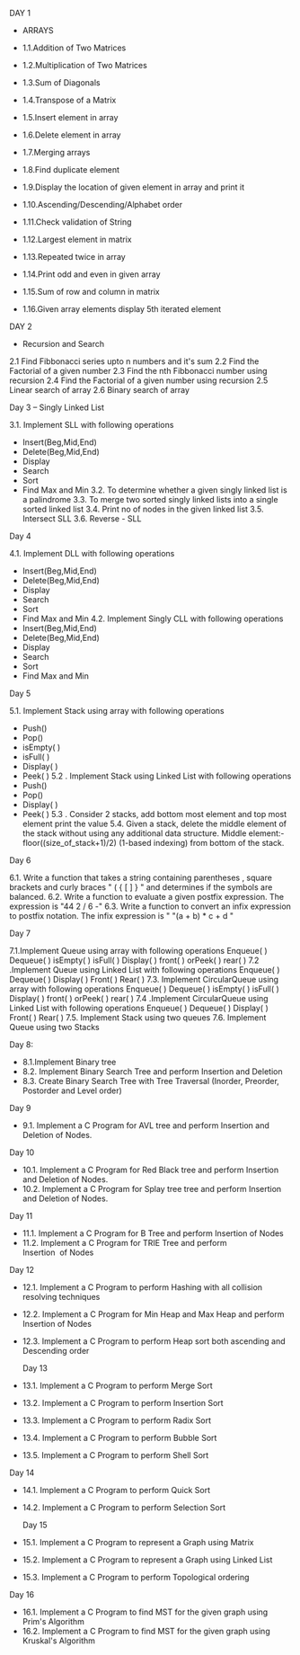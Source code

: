 DAY 1
-   ARRAYS

- 1.1.Addition of Two Matrices
- 1.2.Multiplication of Two Matrices
- 1.3.Sum of Diagonals
- 1.4.Transpose of a Matrix
- 1.5.Insert element in array
- 1.6.Delete element in array
- 1.7.Merging arrays
- 1.8.Find duplicate element
- 1.9.Display the location of given element in array and print it
- 1.10.Ascending/Descending/Alphabet order
- 1.11.Check validation of String
- 1.12.Largest element in matrix
- 1.13.Repeated twice in array
- 1.14.Print odd and even in given array
- 1.15.Sum of row and column in matrix
- 1.16.Given array elements display 5th iterated element

DAY 2
-  Recursion and Search

2.1  Find Fibbonacci series upto n numbers and it's sum
2.2  Find the Factorial of a given number
2.3  Find the nth Fibbonacci number using recursion
2.4  Find the Factorial of a given number using recursion
2.5  Linear search of array
2.6  Binary search of array

Day 3 
–  Singly Linked List

3.1.	Implement SLL with following operations
-  Insert(Beg,Mid,End)
-  Delete(Beg,Mid,End)
-  Display
-  Search
-  Sort
-  Find Max and Min
3.2.	To determine whether a given singly linked list is a palindrome
3.3.	To merge two sorted singly linked lists into a single sorted linked list
3.4.	Print no of nodes in the given linked list
3.5.	Intersect SLL
3.6.	Reverse - SLL

Day 4

4.1.  Implement DLL with following operations
-  Insert(Beg,Mid,End)
-  Delete(Beg,Mid,End)
-  Display
-  Search
-  Sort
-  Find Max and Min
4.2.  Implement Singly CLL with following operations
-  Insert(Beg,Mid,End)
-   Delete(Beg,Mid,End)
-   Display
-   Search
-   Sort
-   Find Max and Min

Day 5

5.1.  Implement Stack using array with following operations
-   Push()
-   Pop()
-   isEmpty( )
-   isFull( )
-   Display( )
-   Peek( )
5.2 .  Implement Stack using Linked List with following operations
-   Push()
-   Pop()
-   Display( )
-   Peek( )
5.3 .  Consider 2 stacks, add bottom most element and top most element print the value
5.4.    Given a stack, delete the middle element of the stack without using any additional data structure.
Middle element:- floor((size_of_stack+1)/2) (1-based indexing) from bottom of the stack.

Day 6

6.1.   Write a function that takes a string containing parentheses , square brackets  and curly braces "  ( { [ ] } " and determines if the symbols are balanced. 
6.2.   Write a function to evaluate a given postfix expression. The expression is "44 2 / 6 -"
6.3. Write a function to convert an infix expression to postfix notation. The infix expression is " "(a + b) * c + d "

Day 7

7.1.Implement Queue using array with following operations
Enqueue( )
Dequeue( )
isEmpty( )
isFull( )
Display( )
front( ) orPeek( )
rear( )
7.2 .Implement Queue using Linked List with following operations
Enqueue( )
Dequeue( )
Display( )
Front( )
Rear( )
7.3. Implement CircularQueue using array with following operations
Enqueue( )
Dequeue( )
isEmpty( )
isFull( )
Display( )
front( ) orPeek( )
rear( )
7.4 .Implement CircularQueue using Linked List with following operations
Enqueue( )
Dequeue( )
Display( )
Front( )
Rear( )
7.5. Implement Stack using two queues
7.6. Implement Queue using two Stacks

Day 8:

- 8.1.Implement Binary tree
- 8.2. Implement Binary Search Tree and perform Insertion and Deletion
- 8.3. Create Binary Search Tree with Tree Traversal (Inorder, Preorder, Postorder and Level order)

Day 9

- 9.1. Implement a C Program for AVL tree and perform Insertion and Deletion of Nodes.

Day 10
- 10.1. Implement a C Program for Red Black tree and perform Insertion and Deletion of Nodes.
- 10.2. Implement a C Program for Splay tree tree and perform Insertion and Deletion of Nodes.

Day 11

- 11.1. Implement a C Program for B Tree and perform Insertion of Nodes
- 11.2. Implement a C Program for TRIE Tree and perform Insertion  of Nodes

Day 12

- 12.1. Implement a C Program to perform Hashing with all collision resolving techniques
- 12.2. Implement a C Program for Min Heap and Max Heap and perform Insertion  of Nodes
- 12.3. Implement a C Program to perform Heap sort both ascending and Descending order

  Day 13
  
- 13.1. Implement a C Program to perform Merge Sort
- 13.2. Implement a C Program to perform Insertion Sort
- 13.3. Implement a C Program to perform Radix Sort
- 13.4. Implement a C Program to perform Bubble Sort
- 13.5. Implement a C Program to perform Shell Sort

Day 14

- 14.1. Implement a C Program to perform Quick Sort
- 14.2. Implement a C Program to perform Selection Sort

  Day 15
  
- 15.1. Implement a C Program to represent a Graph  using Matrix
- 15.2. Implement a C Program to represent a Graph using Linked List
- 15.3. Implement a C Program to perform Topological ordering

Day 16
- 16.1. Implement a C Program to find MST for the given graph using Prim's Algorithm
- 16.2. Implement a C Program to find MST for the given graph using Kruskal's Algorithm
